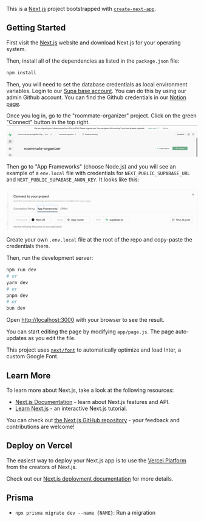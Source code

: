 This is a [Next.js](https://nextjs.org/) project bootstrapped with [`create-next-app`](https://github.com/vercel/next.js/tree/canary/packages/create-next-app).

## Getting Started

First visit the [Next.js](https://nextjs.org/) website and download Next.js for your operating system. 

Then, install all of the dependencies as listed in the `package.json` file:

```bash
npm install
```

Then, you will need to set the database credentials as local environment variables. Login to our [Supa base account](https://supabase.com/). You can do this by using our admin Github account. You can find the Github credentials in our [Notion page](https://www.notion.so/bathientran/Roommate-Organizer-f3329359a9724554b9c678dedf549d86?p=bb905a6dd79945ea941990146400f6f2&pm=s). 

Once you log in, go to the "roommate-organizer" project. Click on the green "Connect" button in the top right. 
![Supa Base Connect](assets/supaBaseConnect.png)

Then go to "App Frameworks" (choose Node.js)
and you will see an example of a `env.local` file with credentials for `NEXT_PUBLIC_SUPABASE_URL` and `NEXT_PUBLIC_SUPABASE_ANON_KEY`. It looks like this:

![Supa Base Credentials](assets/supaBaseCredentials.png)

Create your own `.env.local` file at the root of the repo and copy-paste the credentials there. 

Then, run the development server:

```bash
npm run dev
# or
yarn dev
# or
pnpm dev
# or
bun dev
```

Open [http://localhost:3000](http://localhost:3000) with your browser to see the result.

You can start editing the page by modifying `app/page.js`. The page auto-updates as you edit the file.

This project uses [`next/font`](https://nextjs.org/docs/basic-features/font-optimization) to automatically optimize and load Inter, a custom Google Font.

## Learn More

To learn more about Next.js, take a look at the following resources:

- [Next.js Documentation](https://nextjs.org/docs) - learn about Next.js features and API.
- [Learn Next.js](https://nextjs.org/learn) - an interactive Next.js tutorial.

You can check out [the Next.js GitHub repository](https://github.com/vercel/next.js/) - your feedback and contributions are welcome!

## Deploy on Vercel

The easiest way to deploy your Next.js app is to use the [Vercel Platform](https://vercel.com/new?utm_medium=default-template&filter=next.js&utm_source=create-next-app&utm_campaign=create-next-app-readme) from the creators of Next.js.

Check out our [Next.js deployment documentation](https://nextjs.org/docs/deployment) for more details.

## Prisma

- `npx prisma migrate dev --name {NAME}`: Run a migration
